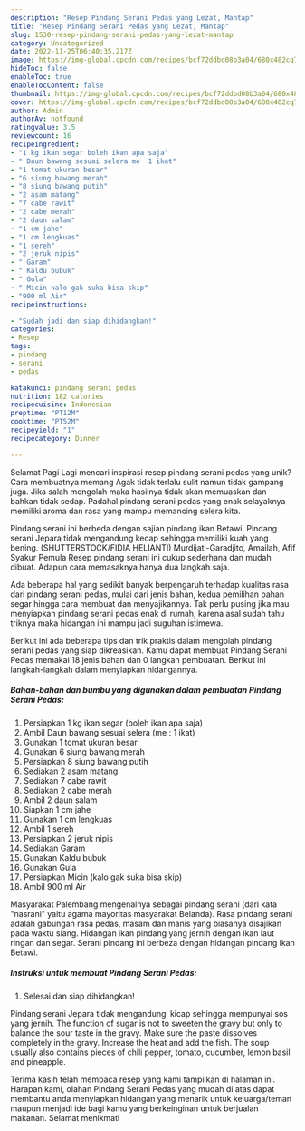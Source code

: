 ```yaml
---
description: "Resep Pindang Serani Pedas yang Lezat, Mantap"
title: "Resep Pindang Serani Pedas yang Lezat, Mantap"
slug: 1530-resep-pindang-serani-pedas-yang-lezat-mantap
category: Uncategorized
date: 2022-11-25T06:40:35.217Z
image: https://img-global.cpcdn.com/recipes/bcf72ddbd08b3a04/680x482cq70/pindang-serani-pedas-foto-resep-utama.jpg
hideToc: false
enableToc: true
enableTocContent: false
thumbnail: https://img-global.cpcdn.com/recipes/bcf72ddbd08b3a04/680x482cq70/pindang-serani-pedas-foto-resep-utama.jpg
cover: https://img-global.cpcdn.com/recipes/bcf72ddbd08b3a04/680x482cq70/pindang-serani-pedas-foto-resep-utama.jpg
author: Admin
authorAv: notfound
ratingvalue: 3.5
reviewcount: 16
recipeingredient:
- "1 kg ikan segar boleh ikan apa saja"
- " Daun bawang sesuai selera me  1 ikat"
- "1 tomat ukuran besar"
- "6 siung bawang merah"
- "8 siung bawang putih"
- "2 asam matang"
- "7 cabe rawit"
- "2 cabe merah"
- "2 daun salam"
- "1 cm jahe"
- "1 cm lengkuas"
- "1 sereh"
- "2 jeruk nipis"
- " Garam"
- " Kaldu bubuk"
- " Gula"
- " Micin kalo gak suka bisa skip"
- "900 ml Air"
recipeinstructions:

- "Sudah jadi dan siap dihidangkan!"
categories:
- Resep
tags:
- pindang
- serani
- pedas

katakunci: pindang serani pedas 
nutrition: 182 calories
recipecuisine: Indonesian
preptime: "PT12M"
cooktime: "PT52M"
recipeyield: "1"
recipecategory: Dinner

---
```



Selamat Pagi Lagi mencari inspirasi resep pindang serani pedas yang unik? Cara membuatnya memang Agak tidak terlalu sulit namun tidak gampang juga. Jika salah mengolah maka hasilnya tidak akan memuaskan dan bahkan tidak sedap. Padahal pindang serani pedas yang enak selayaknya memiliki aroma dan rasa yang mampu memancing selera kita.


Pindang serani ini berbeda dengan sajian pindang ikan Betawi. Pindang serani Jepara tidak mengandung kecap sehingga memiliki kuah yang bening. (SHUTTERSTOCK/FIDIA HELIANTI) Murdijati-Garadjito, Amailah, Afif Syakur Pemula Resep pindang serani ini cukup sederhana dan mudah dibuat. Adapun cara memasaknya hanya dua langkah saja.

Ada beberapa hal yang sedikit banyak berpengaruh terhadap kualitas rasa dari pindang serani pedas, mulai dari jenis bahan, kedua pemilihan bahan segar hingga cara membuat dan menyajikannya. Tak perlu pusing jika mau menyiapkan pindang serani pedas enak di rumah, karena asal sudah tahu triknya maka hidangan ini mampu jadi suguhan istimewa.


Berikut ini ada beberapa tips dan trik praktis dalam mengolah pindang serani pedas yang siap dikreasikan. Kamu dapat membuat Pindang Serani Pedas memakai 18 jenis bahan dan 0 langkah pembuatan. Berikut ini langkah-langkah dalam menyiapkan hidangannya.

<!--inarticleads1-->

##### Bahan-bahan dan bumbu yang digunakan dalam pembuatan Pindang Serani Pedas:

1. Persiapkan 1 kg ikan segar (boleh ikan apa saja)
1. Ambil  Daun bawang sesuai selera (me : 1 ikat)
1. Gunakan 1 tomat ukuran besar
1. Gunakan 6 siung bawang merah
1. Persiapkan 8 siung bawang putih
1. Sediakan 2 asam matang
1. Sediakan 7 cabe rawit
1. Sediakan 2 cabe merah
1. Ambil 2 daun salam
1. Siapkan 1 cm jahe
1. Gunakan 1 cm lengkuas
1. Ambil 1 sereh
1. Persiapkan 2 jeruk nipis
1. Sediakan  Garam
1. Gunakan  Kaldu bubuk
1. Gunakan  Gula
1. Persiapkan  Micin (kalo gak suka bisa skip)
1. Ambil 900 ml Air


Masyarakat Palembang mengenalnya sebagai pindang serani (dari kata &#34;nasrani&#34; yaitu agama mayoritas masyarakat Belanda). Rasa pindang serani adalah gabungan rasa pedas, masam dan manis yang biasanya disajikan pada waktu siang. Hidangan ikan pindang yang jernih dengan ikan laut ringan dan segar. Serani pindang ini berbeza dengan hidangan pindang ikan Betawi. 

<!--inarticleads2-->

##### Instruksi untuk membuat Pindang Serani Pedas:


1. Selesai dan siap dihidangkan!

Pindang serani Jepara tidak mengandungi kicap sehingga mempunyai sos yang jernih. The function of sugar is not to sweeten the gravy but only to balance the sour taste in the gravy. Make sure the paste dissolves completely in the gravy. Increase the heat and add the fish. The soup usually also contains pieces of chili pepper, tomato, cucumber, lemon basil and pineapple. 

Terima kasih telah membaca resep yang kami tampilkan di halaman ini. Harapan kami, olahan Pindang Serani Pedas yang mudah di atas dapat membantu anda menyiapkan hidangan yang menarik untuk keluarga/teman maupun menjadi ide bagi kamu yang berkeinginan untuk berjualan makanan. Selamat menikmati
